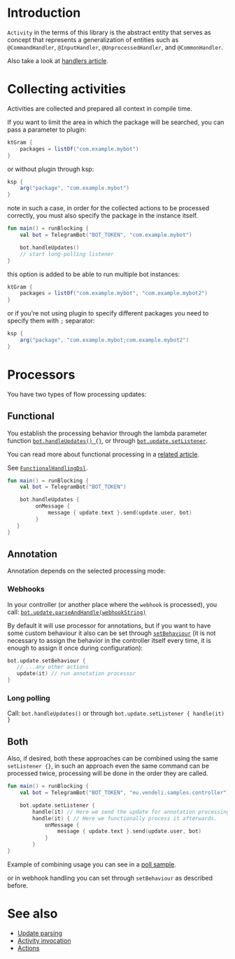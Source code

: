 # Introduction

`Activity` in the terms of this library is the abstract entity that serves as concept that represents a generalization of entities such as `@CommandHandler`, `@InputHandler`, `@UnprocessedHandler`, and `@CommonHandler`.

Also take a look at [handlers article](https://github.com/vendelieu/telegram-bot/wiki/Handlers).

# Collecting activities

Activities are collected and prepared all context in compile time.

If you want to limit the area in which the package will be searched, you can pass a parameter to plugin:

```gradle
ktGram {
    packages = listOf("com.example.mybot")
}
```

or without plugin through ksp:

```gradle
ksp {
    arg("package", "com.example.mybot")
}
```

note in such a case, in order for the collected actions to be processed correctly, you must also specify the package in the instance itself.

```kotlin
fun main() = runBlocking {
    val bot = TelegramBot("BOT_TOKEN", "com.example.mybot")

    bot.handleUpdates()
    // start long-polling listener
}
```

this option is added to be able to run multiple bot instances:

```gradle
ktGram {
    packages = listOf("com.example.mybot", "com.example.mybot2")
}
```


or if you're not using plugin to specify different packages you need to specify them with `;` separator:

```gradle
ksp {
    arg("package", "com.example.mybot;com.example.mybot2")
}
```

# Processors

You have two types of flow processing updates:

## Functional 

You establish the processing behavior through the lambda parameter function [`bot.handleUpdates() {}`](https://vendelieu.github.io/telegram-bot/telegram-bot/eu.vendeli.tgbot/-telegram-bot/handle-updates.html), or through [`bot.update.setListener`](https://vendelieu.github.io/telegram-bot/telegram-bot/eu.vendeli.tgbot.core/-tg-update-handler/set-listener.html).

You can read more about  functional processing in a [related article](https://github.com/vendelieu/telegram-bot/wiki/Functional-Dsl).

See [`FunctionalHandlingDsl`](https://vendelieu.github.io/telegram-bot/telegram-bot/eu.vendeli.tgbot.core/-functional-handling-dsl/index.html).

```kotlin
fun main() = runBlocking {
    val bot = TelegramBot("BOT_TOKEN")

    bot.handleUpdates {
         onMessage {
             message { update.text }.send(update.user, bot)
         }
   }
}
```

## Annotation

Annotation depends on the selected processing mode: 

### Webhooks

In your controller (or another place where the `webhook` is processed), you call: [`bot.update.parseAndHandle(webhookString)`](https://vendelieu.github.io/telegram-bot/telegram-bot/eu.vendeli.tgbot.core/-tg-update-handler/index.html#706360827%2FFunctions%2F-880831646)

By default it will use processor for annotations, but if you want to have some custom behaviour it also can be set through [`setBehaviour`](https://vendelieu.github.io/telegram-bot/telegram-bot/eu.vendeli.tgbot.core/-tg-update-handler/set-behaviour.html) (it is not necessary to assign the behavior in the controller itself every time, it is enough to assign it once during configuration):

```kotlin
bot.update.setBehaviour {
   // ...any other actions
   update(it) // run annotation processor
}
```

### Long polling

Call: `bot.handleUpdates()` or through `bot.update.setListener { handle(it) }`

## Both

Also, if desired, both these approaches can be combined using the same `setListener {}`, in such an approach even the same command can be processed twice, processing will be done in the order they are called.

```kotlin
fun main() = runBlocking {
    val bot = TelegramBot("BOT_TOKEN", "eu.vendeli.samples.controller")

    bot.update.setListener {
        handle(it) // Here we send the update for annotation processing.
        handle(it) { // Here we functionally process it afterwards.
            onMessage {
                message { update.text }.send(update.user, bot)
            }
        }
}
```
Example of combining usage you can see in a [poll sample](https://github.com/vendelieu/telegram-bot_template/blob/poll/src/main/kotlin/com/example/poll/PollApplication.kt).

or in webhook handling you can set through `setBehaviour` as described before.


# See also

* [Update parsing](https://github.com/vendelieu/telegram-bot/wiki/Update-parsing)
* [Activity invocation](https://github.com/vendelieu/telegram-bot/wiki/Activity-invocation)
* [Actions](https://github.com/vendelieu/telegram-bot/wiki/Actions)
